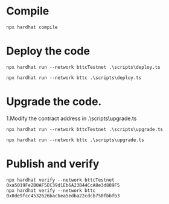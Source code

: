 # Compile
```shell
npx hardhat compile
```

# Deploy the code

```shell
npx hardhat run --network bttcTestnet .\scripts\deploy.ts
```

```shell
npx hardhat run --network bttc .\scripts\deploy.ts
```

# Upgrade the code.
1.Modify the contract address in .\scripts\upgrade.ts 

```shell
npx hardhat run --network bttcTestnet .\scripts\upgrade.ts
```

```shell
npx hardhat run --network bttc .\scripts\upgrade.ts
```

# Publish and verify
```shell
npx hardhat verify --network bttcTestnet 0xa5019Fe2B0AF5EC39d1Eb6A23B44CcA8e3d889F5
npx hardhat verify --network bttc 0x0de9fcc4532626bacbea5edba22cdcb750fbbfb3
```